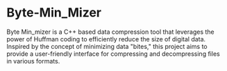 # Byte-Min_Mizer
Byte Min_mizer is a C++ based data compression tool that leverages the power of Huffman coding to efficiently reduce the size of digital data. Inspired by the concept of minimizing data "bites," this project aims to provide a user-friendly interface for compressing and decompressing files in various formats.